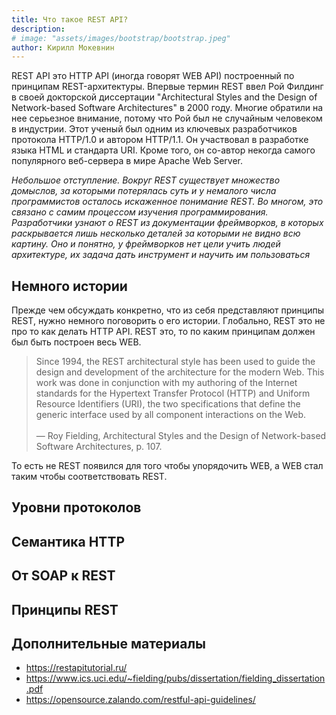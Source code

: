 ```yaml
---
title: Что такое REST API?
description: 
# image: "assets/images/bootstrap/bootstrap.jpeg"
author: Кирилл Мокевнин
---
```


REST API это HTTP API (иногда говорят WEB API) построенный по принципам REST-архитектуры. Впервые термин REST ввел Рой Филдинг в своей докторской диссертации "Architectural Styles and the Design of Network-based Software Architectures" в 2000 году. Многие обратили на нее серьезное внимание, потому что Рой был не случайным человеком в индустрии. Этот ученый был одним из ключевых разработчиков протокола HTTP/1.0 и автором HTTP/1.1. Он участвовал в разработке языка HTML и стандарта URI. Кроме того, он со-автор некогда самого популярного веб-сервера в мире Apache Web Server.

*Небольшое отступление. Вокруг REST существует множество домыслов, за которыми потерялась суть и у немалого числа программистов осталось искаженное понимание REST. Во многом, это связано с самим процессом изучения программирования. Разработчики узнают о REST из документации фреймворков, в которых раскрывается лишь несколько деталей за которыми не видно всю картину. Оно и понятно, у фреймворков нет цели учить людей архитектуре, их задача дать инструмент и научить им пользоваться*

## Немного истории

Прежде чем обсуждать конкретно, что из себя представляют принципы REST, нужно немного поговорить о его истории. Глобально, REST это не про то как делать HTTP API. REST это, то по каким принципам должен был быть построен весь WEB.

> Since 1994, the REST architectural style has been used to guide the design and development of the architecture for the modern Web. This work was done in conjunction with my authoring of the Internet standards for the Hypertext Transfer Protocol (HTTP) and Uniform Resource Identifiers (URI), the two specifications that define the generic interface used by all component interactions on the Web.<br><br>— Roy Fielding, Architectural Styles and the Design of Network-based Software Architectures, p. 107.

То есть не REST появился для того чтобы упорядочить WEB, а WEB стал таким чтобы соответствовать REST.

## Уровни протоколов

## Семантика HTTP

## От SOAP к REST

## Принципы REST

## Дополнительные материалы

* https://restapitutorial.ru/
* https://www.ics.uci.edu/~fielding/pubs/dissertation/fielding_dissertation.pdf
* https://opensource.zalando.com/restful-api-guidelines/
